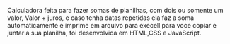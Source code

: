 Calculadora feita para fazer somas de planilhas, com dois ou somente um valor, Valor + juros, e caso tenha datas repetidas ela faz a soma automaticamente e imprime em arquivo para execell para voce copiar e juntar a sua planilha, foi desenvolvida em HTML,CSS e JavaScript.
